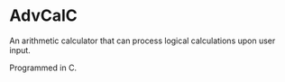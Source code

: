 # AdvCalC

An arithmetic calculator that can process logical calculations upon user input.

Programmed in C.
